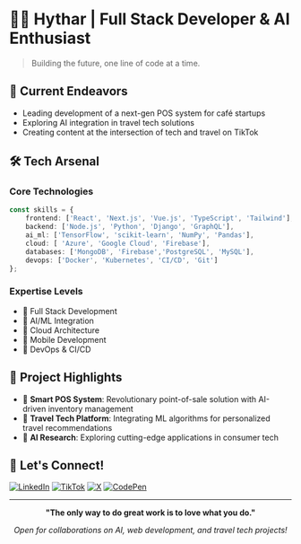 # 👨‍💻 Hythar | Full Stack Developer & AI Enthusiast

> Building the future, one line of code at a time.

## 🚀 Current Endeavors
- Leading development of a next-gen POS system for café startups
- Exploring AI integration in travel tech solutions
- Creating content at the intersection of tech and travel on TikTok

## 🛠️ Tech Arsenal

### Core Technologies
```typescript
const skills = {
    frontend: ['React', 'Next.js', 'Vue.js', 'TypeScript', 'Tailwind'],
    backend: ['Node.js', 'Python', 'Django', 'GraphQL'],
    ai_ml: ['TensorFlow', 'scikit-learn', 'NumPy', 'Pandas'],
    cloud: [ 'Azure', 'Google Cloud', 'Firebase'],
    databases: ['MongoDB', 'Firebase','PostgreSQL', 'MySQL'],
    devops: ['Docker', 'Kubernetes', 'CI/CD', 'Git']
};
```

### Expertise Levels
- 🎯 Full Stack Development
- 🤖 AI/ML Integration
- 🚀 Cloud Architecture
- 📱 Mobile Development
- 🔄 DevOps & CI/CD
<!--
## 📈 Performance Metrics
<div align="center">

![GitHub Stats](https://github-readme-stats.vercel.app/api?username=Hythar&theme=radical&hide_border=false&include_all_commits=true&count_private=true)
![GitHub Streak](https://github-readme-streak-stats.herokuapp.com/?user=Hythar&theme=radical&hide_border=false)

</div> -->

## 🌟 Project Highlights
- 🏪 **Smart POS System**: Revolutionary point-of-sale solution with AI-driven inventory management
- 🧳 **Travel Tech Platform**: Integrating ML algorithms for personalized travel recommendations
- 🤖 **AI Research**: Exploring cutting-edge applications in consumer tech

## 🤝 Let's Connect!
[![LinkedIn](https://img.shields.io/badge/LinkedIn-%230077B5.svg?logo=linkedin&logoColor=white)](https://linkedin.com/in/abdirizaq-hathar)
[![TikTok](https://img.shields.io/badge/TikTok-%23000000.svg?logo=TikTok&logoColor=white)](https://tiktok.com/@_hythar)
[![X](https://img.shields.io/badge/X-black.svg?logo=X&logoColor=white)](https://x.com/AbdiBary)
[![CodePen](https://img.shields.io/badge/Codepen-000000?style=for-the-badge&logo=codepen&logoColor=white)](https://codepen.io/Hythar)

---

<div align="center">

**"The only way to do great work is to love what you do."**

*Open for collaborations on AI, web development, and travel tech projects!*

</div>
